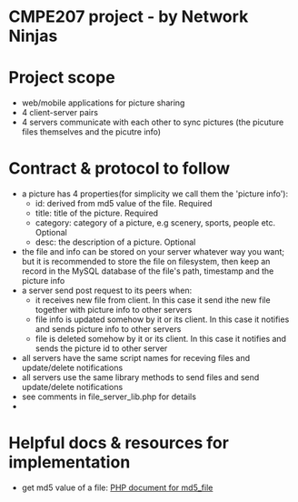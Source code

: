 CMPE207 project - by Network Ninjas 
============
# Project scope
- web/mobile applications for picture sharing
- 4 client-server pairs
- 4 servers communicate with each other to sync pictures (the picuture files themselves and the picutre info)

# Contract & protocol to follow
- a picture has 4 properties(for simplicity we call them the 'picture info'):
  - id: derived from md5 value of the file. Required
  - title: title of the picture. Required
  - category: category of a picture, e.g scenery, sports, people etc. Optional
  - desc: the description of a picture. Optional
- the file and info can be stored on your server whatever way you want; but it is recommended to store the file on filesystem, then keep an record in the MySQL database of the file's path, timestamp and the picture info
- a server send post request to its peers when:
  - it receives new file from client. In this case it send ithe new file together with picture info to other servers
  - file info is updated somehow by it or its client. In this case it notifies and sends picture info to other servers
  - file is deleted somehow by it or its client. In this case it notifies and sends the picture id to other server
- all servers have the same script names for receving files and update/delete notifications
- all servers use the same library methods to send files and send update/delete notifications 
- see comments in file_server_lib.php  for details
- 
# Helpful docs & resources for implementation
- get md5 value of a file: [PHP document for md5_file](http://php.net/manual/en/function.md5-file.php)
